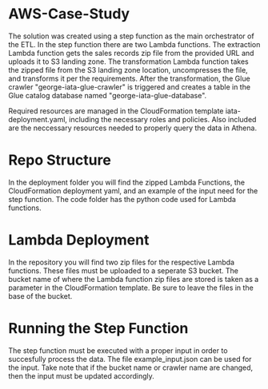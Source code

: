 # AWS-Case-Study
The solution was created using a step function as the main orchestrator of the ETL. In the step function there are two Lambda functions. The extraction Lambda function gets the sales records zip file from the provided URL and uploads it to S3 landing zone. The transformation Lambda function takes the zipped file from the S3 landing zone location, uncompresses the file, and transforms it per the requirements. After the transformation, the Glue crawler "george-iata-glue-crawler" is triggered and creates a table in the Glue catalog database named "george-iata-glue-database". 

Required resources are managed in the CloudFormation template iata-deployment.yaml, including the necessary roles and policies. Also included are the neccessary resources needed to properly query the data in Athena.
# Repo Structure
In the deployment folder you will find the zipped Lambda Functions, the CloudFormation deployment yaml, and an example of the input need for the step function. The code folder has the python code used for Lambda functions. 
# Lambda Deployment
In the repository you will find two zip files for the respective Lambda functions. These files must be uploaded to a seperate S3 bucket. The bucket name of where the Lambda function zip files are stored is taken as a parameter in the CloudFormation template. Be sure to leave the files in the base of the bucket.
# Running the Step Function
The step function must be executed with a proper input in order to succesfully process the data. The file example_input.json can be used for the input. Take note that if the bucket name or crawler name are changed, then the input must be updated accordingly.
